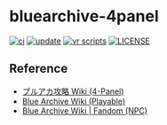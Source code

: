 # bluearchive-4panel

[![ci](https://github.com/m19e/4panel-scraper/actions/workflows/ci.yml/badge.svg)](https://github.com/m19e/4panel-scraper/actions/workflows/ci.yml)
[![update](https://github.com/m19e/4panel-scraper/actions/workflows/update.yml/badge.svg)](https://github.com/m19e/4panel-scraper/actions/workflows/update.yml)
[![vr scripts](https://badges.velociraptor.run/flat.svg)](https://velociraptor.run)
[![LICENSE](https://img.shields.io/badge/license-MIT-brightgreen)](LICENSE)

## Reference

- [ブルアカ攻略 Wiki (4-Panel)](https://bluearchive.wikiru.jp/?Twitter%E9%80%A3%E8%BC%89#Manga)
- [Blue Archive Wiki (Playable)](https://bluearchive.wiki/wiki/Characters)
- [Blue Archive Wiki | Fandom (NPC)](https://bluearchive.fandom.com/wiki/Category:NPC)
